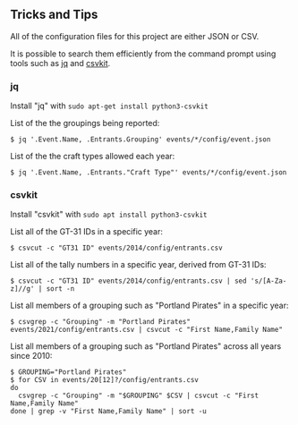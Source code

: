 ## Tricks and Tips

All of the configuration files for this project are either JSON or CSV.

It is possible to search them efficiently from the command prompt using tools such as [jq](https://stedolan.github.io/jq/) and [csvkit](https://csvkit.readthedocs.io/en/latest/).




### jq

Install "jq" with `sudo apt-get install python3-csvkit`

List of the the groupings being reported:
```shell
$ jq '.Event.Name, .Entrants.Grouping' events/*/config/event.json
```

List of the the craft types allowed each year:
```shell
$ jq '.Event.Name, .Entrants."Craft Type"' events/*/config/event.json
```



### csvkit

Install "csvkit" with `sudo apt install python3-csvkit`

List all of the GT-31 IDs in a specific year:
```shell
$ csvcut -c "GT31 ID" events/2014/config/entrants.csv
```

List all of the tally numbers in a specific year, derived from GT-31 IDs:
```shell
$ csvcut -c "GT31 ID" events/2014/config/entrants.csv | sed 's/[A-Za-z]//g' | sort -n
```

List all members of a grouping such as "Portland Pirates" in a specific year:
```shell
$ csvgrep -c "Grouping" -m "Portland Pirates" events/2021/config/entrants.csv | csvcut -c "First Name,Family Name"
```

List all members of a grouping such as "Portland Pirates" across all years since 2010:
```shell
$ GROUPING="Portland Pirates"
$ for CSV in events/20[12]?/config/entrants.csv
do
  csvgrep -c "Grouping" -m "$GROUPING" $CSV | csvcut -c "First Name,Family Name"
done | grep -v "First Name,Family Name" | sort -u
```
